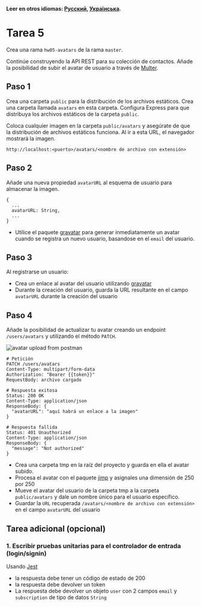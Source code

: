 **Leer en otros idiomas: [Русский](README.md), [Українська](README.ua.md).**

# Tarea 5

Crea una rama `hw05-avatars` de la rama `master`.

Continúe construyendo la API REST para su colección de contactos. Añade la posibilidad de subir el avatar de usuario a través de [Multer](https://github.com/expressjs/multer).

## Paso 1

Crea una carpeta `public` para la distribución de los archivos estáticos. Crea una carpeta llamada `avatars` en esta carpeta. Configura Express para que distribuya los archivos estáticos de la carpeta `public`.

Coloca cualquier imagen en la carpeta `public/avatars` y asegúrate de que la distribución de archivos estáticos funciona. Al ir a esta URL, el navegador mostrará la imagen.

```shell
http://localhost:<puerto>/avatars/<nombre de archivo con extensión>
```

## Paso 2

Añade una nueva propiedad `avatarURL` al esquema de usuario para almacenar la imagen.

```shell
{
  ...
  avatarURL: String,
  ...
}
```

- Utilice el paquete [gravatar](https://www.npmjs.com/package/gravatar) para generar inmediatamente un avatar cuando se registra un nuevo usuario, basandose en el `email` del usuario. 

## Paso 3

Al registrarse un usuario:

- Crea un enlace al avatar del usuario utilizando [gravatar](https://www.npmjs.com/package/gravatar)
- Durante la creación del usuario, guarda la URL resultante en el campo `avatarURL` durante la creación del usuario

## Paso 4

Añade la posibilidad de actualizar tu avatar creando un endpoint `/users/avatars` y utilizando el método `PATCH`.

![avatar upload from postman](./avatar-upload.png)

```shell
# Petición
PATCH /users/avatars
Content-Type: multipart/form-data
Authorization: "Bearer {{token}}"
RequestBody: archivo cargado

# Respuesta exitosa
Status: 200 OK
Content-Type: application/json
ResponseBody: {
  "avatarURL": "aquí habrá un enlace a la imagen"
}

# Respuesta fallida
Status: 401 Unauthorized
Content-Type: application/json
ResponseBody: {
  "message": "Not authorized"
}
```

- Crea una carpeta tmp en la raíz del proyecto y guarda en ella el avatar subido.
- Procesa el avatar con el paquete [jimp](https://www.npmjs.com/package/jimp) y asignales una dimensión de 250 por 250
- Mueve el avatar del usuario de la carpeta tmp a la carpeta `public/avatars` y dale un nombre único para el usuario específico.
- Guardar la `URL` recuperada `/avatars/<nombre de archivo con extensión>` en el campo `avatarURL` del usuario

## Tarea adicional (opcional)

### 1. Escribir pruebas unitarias para el controlador de entrada (login/signin)

Usando [Jest](https://jestjs.io/ru/docs/getting-started)

- la respuesta debe tener un código de estado de 200
- la respuesta debe devolver un token
- La respuesta debe devolver un objeto `user` con 2 campos `email` y `subscription` de tipo de datos `String`

